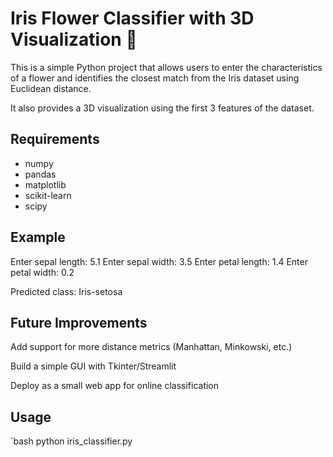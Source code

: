 # Iris Flower Classifier with 3D Visualization 🌼

This is a simple Python project that allows users to enter the characteristics of a flower and identifies the closest match from the Iris dataset using Euclidean distance.

It also provides a 3D visualization using the first 3 features of the dataset.

##  Requirements

- numpy
- pandas
- matplotlib
- scikit-learn
- scipy

## Example
Enter sepal length: 5.1
Enter sepal width: 3.5
Enter petal length: 1.4
Enter petal width: 0.2

Predicted class: Iris-setosa

## Future Improvements

Add support for more distance metrics (Manhattan, Minkowski, etc.)

Build a simple GUI with Tkinter/Streamlit

Deploy as a small web app for online classification

##  Usage

`bash
python iris_classifier.py
